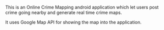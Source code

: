 This is an Online Crime Mapping android application which let users post crime going nearby and generate real time crime maps.


It uses Google Map API for showing the map into the application.
